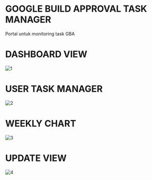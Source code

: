 # GOOGLE BUILD APPROVAL TASK MANAGER
Portal untuk monitoring task GBA

# DASHBOARD VIEW
![1](https://github.com/endrisusanto/tkdn/assets/37654511/06348be7-546d-4b64-b318-6a70e30ea64f)


# USER TASK MANAGER
![2](https://github.com/endrisusanto/tkdn/assets/37654511/bce54c4a-10fe-412f-a350-96d9f875f96a)


# WEEKLY CHART
![3](https://github.com/endrisusanto/tkdn/assets/37654511/21c6a692-a8a2-408d-8da7-eec7a6a87366)


# UPDATE VIEW
![4](https://github.com/endrisusanto/tkdn/assets/37654511/93035e5a-e901-4722-9763-0d6943b22662)

